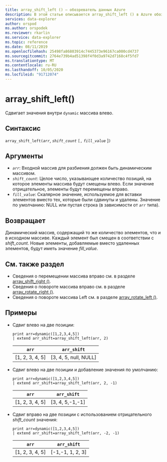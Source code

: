 ```yaml
---
title: array_shift_left () — обозреватель данных Azure
description: В этой статье описывается array_shift_left () в Azure обозреватель данных.
services: data-explorer
author: orspod
ms.author: orspodek
ms.reviewer: rkarlin
ms.service: data-explorer
ms.topic: reference
ms.date: 08/11/2019
ms.openlocfilehash: 25498fa86803914c7445373e96167ca000cd4737
ms.sourcegitcommit: 2764e739b4ad51398f4f0d3a9742d7168c4f5fd7
ms.translationtype: MT
ms.contentlocale: ru-RU
ms.lasthandoff: 10/05/2020
ms.locfileid: "91712074"
---
```

# <a name="array_shift_left"></a>array_shift_left()

Сдвигает значения внутри `dynamic` массива влево.

## <a name="syntax"></a>Синтаксис

`array_shift_left(`*`arr`*, *`shift_count`* `[,` *`fill_value`* ]`)`

## <a name="arguments"></a>Аргументы

* *`arr`*: Входной массив для разбиения должен быть динамическим массивом.
* *`shift_count`*: Целое число, указывающее количество позиций, на которое элементы массива будут смещены влево. Если значение отрицательное, элементы будут перемещены вправо.
* *`fill_value`*: Скалярное значение, используемое для вставки элементов вместо тех, которые были сдвинуты и удалены. Значение по умолчанию: NULL или пустая строка (в зависимости от *`arr`* типа).

## <a name="returns"></a>Возвращает

Динамический массив, содержащий то же количество элементов, что и в исходном массиве. Каждый элемент был смещен в соответствии с *shift_count*. Новые элементы, добавляемые вместо удаленных элементов, будут иметь значение *fill_value*.

## <a name="see-also"></a>См. также раздел

* Сведения о перемещении массива вправо см. в разделе [array_shift_right ()](array_shift_rightfunction.md).
* Сведения о повороте массива вправо см. в разделе [array_rotate_right ()](array_rotate_rightfunction.md).
* Сведения о повороте массива Left см. в разделе [array_rotate_left ()](array_rotate_leftfunction.md).

## <a name="examples"></a>Примеры

* Сдвиг влево на две позиции:

    <!-- csl: https://help.kusto.windows.net:443/Samples -->
    ```kusto
    print arr=dynamic([1,2,3,4,5]) 
    | extend arr_shift=array_shift_left(arr, 2)
    ```
    
    |`arr`|`arr_shift`|
    |---|---|
    |[1, 2, 3, 4, 5]|[3, 4, 5, null, NULL]|

* Сдвиг влево на две позиции и добавление значения по умолчанию:

    <!-- csl: https://help.kusto.windows.net:443/Samples -->
    ```kusto
    print arr=dynamic([1,2,3,4,5]) 
    | extend arr_shift=array_shift_left(arr, 2, -1)
    ```
    
    |`arr`|`arr_shift`|
    |---|---|
    |[1, 2, 3, 4, 5]|[3, 4, 5,-1,-1]|


* Сдвиг вправо на две позиции с использованием отрицательного *shift_count* значения:

    <!-- csl: https://help.kusto.windows.net:443/Samples -->
    ```kusto
    print arr=dynamic([1,2,3,4,5]) 
    | extend arr_shift=array_shift_left(arr, -2, -1)
    ```
    
    |`arr`|`arr_shift`|
    |---|---|
    |[1, 2, 3, 4, 5]|[-1,-1, 1, 2, 3]|
